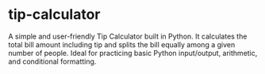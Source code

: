 # tip-calculator
A simple and user-friendly Tip Calculator built in Python. It calculates the total bill amount including tip and splits the bill equally among a given number of people. Ideal for practicing basic Python input/output, arithmetic, and conditional formatting.
